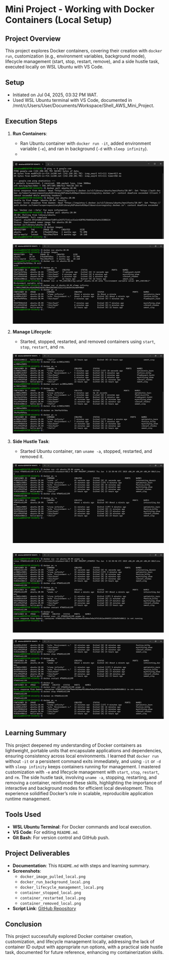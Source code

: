 # Mini Project - Working with Docker Containers (Local Setup)

## Project Overview
This project explores Docker containers, covering their creation with `docker run`, customization (e.g., environment variables, background mode), lifecycle management (start, stop, restart, remove), and a side hustle task, executed locally on WSL Ubuntu with VS Code.

## Setup
- Initiated on Jul 04, 2025, 03:32 PM WAT.
- Used WSL Ubuntu terminal with VS Code, documented in /mnt/c/Users/User/Documents/Workspace/Shell_AWS_Mini_Project.

## Execution Steps
1. **Run Containers**:
   - Ran Ubuntu container with `docker run -it`, added environment variable (`-e`), and ran in background (`-d` with `sleep infinity`).
   -
   ![](./img/docker_image_pulled_local.2.png)
   
   ![](./img/docker_run_background_local.4.png)
2. **Manage Lifecycle**:
   - Started, stopped, restarted, and removed containers using `start`, `stop`, `restart`, and `rm`.
   
   ![](./img/docker_lifecycle_management_local.6.png)
3. **Side Hustle Task**:
   - Started Ubuntu container, ran `uname -a`, stopped, restarted, and removed it.
   
   ![](./img/container_stopped_local.7.png)
   
   ![](./img/container_restarted_local.8.png)
   -
   ![](./img/container_removed_local.9.png)

## Learning Summary
This project deepened my understanding of Docker containers as lightweight, portable units that encapsulate applications and dependencies, ensuring consistency across local environments. I learned that `docker run` without `-it` or a persistent command exits immediately, and using `-it` or `-d` with `sleep infinity` keeps containers running for management. I mastered customization with `-e` and lifecycle management with `start`, `stop`, `restart`, and `rm`. The side hustle task, involving `uname -a`, stopping, restarting, and removing a container, reinforced these skills, highlighting the importance of interactive and background modes for efficient local development. This experience solidified Docker’s role in scalable, reproducible application runtime management.

## Tools Used
- **WSL Ubuntu Terminal**: For Docker commands and local execution.
- **VS Code**: For editing `README.md`.
- **Git Bash**: For version control and GitHub push.

## Project Deliverables
- **Documentation**: This `README.md` with steps and learning summary.
- **Screenshots**: 
  - `docker_image_pulled_local.png`
  - `docker_run_background_local.png`
  - `docker_lifecycle_management_local.png`
  - `container_stopped_local.png`
  - `container_restarted_local.png`
  - `container_removed_local.png`
- **Script Link**: [GitHub Repository](https://github.com/westgrin/Shell_AWS_Mini_Project)

## Conclusion 
This project successfully explored Docker container creation, customization, and lifecycle management locally, addressing the lack of container ID output with appropriate run options, with a practical side hustle task, documented for future reference, enhancing my containerization skills.
